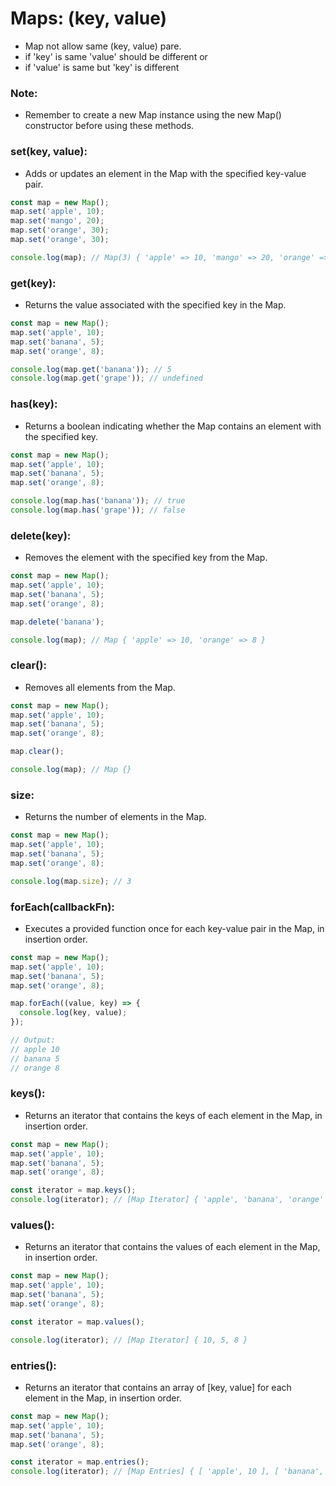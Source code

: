 # Maps: (key, value)
- Map not allow same (key, value) pare.
- if 'key' is same 'value' should be different or 
- if 'value' is same but 'key' is different

### Note:
- Remember to create a new Map instance using the new Map() constructor before using these methods.

### set(key, value): 
- Adds or updates an element in the Map with the specified key-value pair.
```javascript
const map = new Map();
map.set('apple', 10);
map.set('mango', 20);
map.set('orange', 30);
map.set('orange', 30);

console.log(map); // Map(3) { 'apple' => 10, 'mango' => 20, 'orange' => 30 }
```

### get(key): 
- Returns the value associated with the specified key in the Map.
```javascript
const map = new Map();
map.set('apple', 10);
map.set('banana', 5);
map.set('orange', 8);

console.log(map.get('banana')); // 5
console.log(map.get('grape')); // undefined
```

### has(key): 
- Returns a boolean indicating whether the Map contains an element with the specified key.
```javascript
const map = new Map();
map.set('apple', 10);
map.set('banana', 5);
map.set('orange', 8);

console.log(map.has('banana')); // true
console.log(map.has('grape')); // false
```

### delete(key): 
- Removes the element with the specified key from the Map.
```javascript
const map = new Map();
map.set('apple', 10);
map.set('banana', 5);
map.set('orange', 8);

map.delete('banana');

console.log(map); // Map { 'apple' => 10, 'orange' => 8 }
```

### clear(): 
- Removes all elements from the Map.
```javascript
const map = new Map();
map.set('apple', 10);
map.set('banana', 5);
map.set('orange', 8);

map.clear();

console.log(map); // Map {}
```

### size:
- Returns the number of elements in the Map.
```javascript
const map = new Map();
map.set('apple', 10);
map.set('banana', 5);
map.set('orange', 8);

console.log(map.size); // 3
```

### forEach(callbackFn): 
- Executes a provided function once for each key-value pair in the Map, in insertion order.
```javascript
const map = new Map();
map.set('apple', 10);
map.set('banana', 5);
map.set('orange', 8);

map.forEach((value, key) => {
  console.log(key, value);
});

// Output:
// apple 10
// banana 5
// orange 8
```

### keys(): 
- Returns an iterator that contains the keys of each element in the Map, in insertion order.
```javascript
const map = new Map();
map.set('apple', 10);
map.set('banana', 5);
map.set('orange', 8);

const iterator = map.keys();
console.log(iterator); // [Map Iterator] { 'apple', 'banana', 'orange' }
```

### values(): 
- Returns an iterator that contains the values of each element in the Map, in insertion order.
```javascript
const map = new Map();
map.set('apple', 10);
map.set('banana', 5);
map.set('orange', 8);

const iterator = map.values();

console.log(iterator); // [Map Iterator] { 10, 5, 8 }
```

### entries(): 
- Returns an iterator that contains an array of [key, value] for each element in the Map, in insertion order.
```javascript
const map = new Map();
map.set('apple', 10);
map.set('banana', 5);
map.set('orange', 8);

const iterator = map.entries();
console.log(iterator); // [Map Entries] { [ 'apple', 10 ], [ 'banana', 5 ], [ 'orange', 8 ] }
